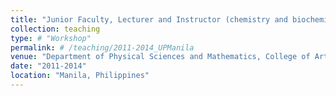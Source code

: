 ```yaml
---
title: "Junior Faculty, Lecturer and Instructor (chemistry and biochemistry)"
collection: teaching
type: # "Workshop"
permalink: # /teaching/2011-2014_UPManila
venue: "Department of Physical Sciences and Mathematics, College of Arts and Sciences, University of the Philippines Manila"
date: "2011-2014"
location: "Manila, Philippines"
---
```

